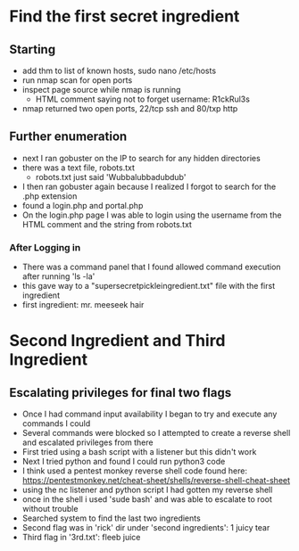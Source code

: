 # Find the first secret ingredient 
## Starting 
  - add thm to list of known hosts, sudo nano /etc/hosts
  - run nmap scan for open ports
  - inspect page source while nmap is running
    - HTML comment saying not to forget username: R1ckRul3s
  - nmap returned two open ports, 22/tcp ssh and 80/txp http
## Further enumeration 
  - next I ran gobuster on the IP to search for any hidden directories
  - there was a text file, robots.txt
    - robots.txt just said 'Wubbalubbadubdub'
  - I then ran gobuster again because I realized I forgot to search for the .php extension
  - found a login.php and portal.php
  - On the login.php page I was able to login using the username from the HTML comment and the string from robots.txt
### After Logging in 
  - There was a command panel that I found allowed command execution after running 'ls -la'
  - this gave way to a "supersecretpickleingredient.txt" file with the first ingredient
  - first ingredient: mr. meeseek hair
# Second Ingredient and Third Ingredient
## Escalating privileges for final two flags
  - Once I had command input availability I began to try and execute any commands I could
  - Several commands were blocked so I attempted to create a reverse shell and escalated privileges from there
  - First tried using a bash script with a listener but this didn't work
  - Next I tried python and found I could run python3 code
  - I think used a pentest monkey reverse shell code found here: https://pentestmonkey.net/cheat-sheet/shells/reverse-shell-cheat-sheet
  - using the nc listener and python script I had gotten my reverse shell
  - once in the shell i used 'sude bash' and was able to escalate to root without trouble
  - Searched system to find the last two ingredients
  - Second flag was in 'rick' dir under 'second ingredients': 1 juicy tear
  - Third flag in '3rd.txt': fleeb juice

